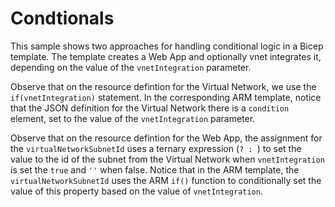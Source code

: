 # Condtionals
This sample shows two approaches for handling conditional logic in a Bicep template.  The template creates a Web App and optionally vnet integrates it, depending on the value of the `vnetIntegration` parameter.  

Observe that on the resource defintion for the Virtual Network, we use the `if(vnetIntegration)` statement.  In the corresponding ARM template, notice that the JSON definition for the Virtual Network there is a `condition` element, set to the value of the `vnetIntegration` parameter.

Observe that on the resource defintion for the Web App, the assignment for the `virtualNetworkSubnetId` uses a ternary expression (`? : `) to set the value to the id of the subnet from the Virtual Network when `vnetIntegration` is set the `true` and `''` when false.  Notice that in the ARM template, the `virtualNetworkSubnetId` uses the ARM `if()` function to conditionally set the value of this property based on the value of `vnetIntegration`. 